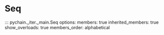# Seq

::: pychain._iter._main.Seq
    options:
      members: true
      inherited_members: true
      show_overloads: true
      members_order: alphabetical
